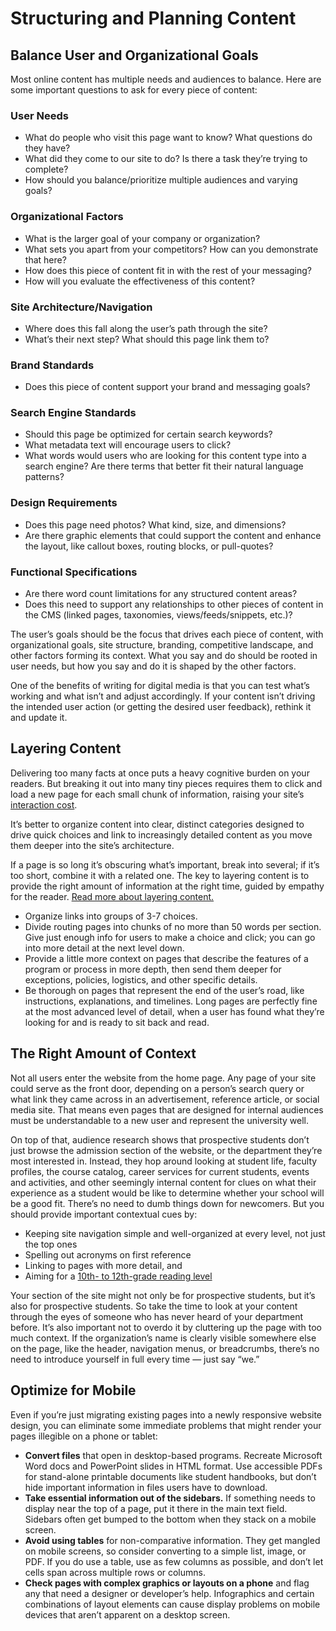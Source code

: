 # Structuring and Planning Content

## Balance User and Organizational Goals
Most online content has multiple needs and audiences to balance. Here are some important questions to ask for every piece of content: 

### User Needs
* What do people who visit this page want to know? What questions do they have?
* What did they come to our site to do? Is there a task they’re trying to complete?
* How should you balance/prioritize multiple audiences and varying goals? 
### Organizational Factors
* What is the larger goal of your company or organization? 
* What sets you apart from your competitors? How can you demonstrate that here? 
* How does this piece of content fit in with the rest of your messaging? 
* How will you evaluate the effectiveness of this content?
### Site Architecture/Navigation 
* Where does this fall along the user’s path through the site? 
* What’s their next step? What should this page link them to? 
### Brand Standards
* Does this piece of content support your brand and messaging goals? 
### Search Engine Standards
* Should this page be optimized for certain search keywords?
* What metadata text will encourage users to click?
* What words would users who are looking for this content type into a search engine? Are there terms that better fit their natural language patterns?
### Design Requirements
* Does this page need photos? What kind, size, and dimensions? 
* Are there graphic elements that could support the content and enhance the layout, like callout boxes, routing blocks, or pull-quotes?
### Functional Specifications
* Are there word count limitations for any structured content areas?
* Does this need to support any relationships to other pieces of content in the CMS (linked pages, taxonomies, views/feeds/snippets, etc.)?

The user’s goals should be the focus that drives each piece of content, with organizational goals, site structure, branding, competitive landscape, and other factors forming its context. What you say and do should be rooted in user needs, but how you say and do it is shaped by the other factors. 

One of the benefits of writing for digital media is that you can test what’s working and what isn’t and adjust accordingly. If your content isn’t driving the intended user action (or getting the desired user feedback), rethink it and update it. 

## Layering Content
Delivering too many facts at once puts a heavy cognitive burden on your readers. But breaking it out into many tiny pieces requires them to click and load a new page for each small chunk of information, raising your site’s [interaction cost](https://www.nngroup.com/articles/interaction-cost-definition/).

It’s better to organize content into clear, distinct categories designed to drive quick choices and link to increasingly detailed content as you move them deeper into the site’s architecture.

If a page is so long it’s obscuring what’s important, break into several; if it’s too short, combine it with a related one. The key to layering content is to provide the right amount of information at the right time, guided by empathy for the reader. [Read more about layering content.](https://www.insidenewcity.com/blog/view/layering-content)
* Organize links into groups of 3-7 choices.
* Divide routing pages into chunks of no more than 50 words per section. Give just enough info for users to make a choice and click; you can go into more detail at the next level down. 
* Provide a little more context on pages that describe the features of a program or process in more depth, then send them deeper for exceptions, policies, logistics, and other specific details.
* Be thorough on pages that represent the end of the user’s road, like instructions, explanations, and timelines. Long pages are perfectly fine at the most advanced level of detail, when a user has found what they’re looking for and is ready to sit back and read. 

## The Right Amount of Context
Not all users enter the website from the home page. Any page of your site could serve as the front door, depending on a person’s search query or what link they came across in an advertisement, reference article, or social media site. That means even pages that are designed for internal audiences must be understandable to a new user and represent the university well. 

On top of that, audience research shows that prospective students don’t just browse the admission section of the website, or the department they’re most interested in. Instead, they hop around looking at student life, faculty profiles, the course catalog, career services for current students, events and activities, and other seemingly internal content for clues on what their experience as a student would be like to determine whether your school will be a good fit.
There’s no need to dumb things down for newcomers. But you should provide important contextual cues by: 
* Keeping site navigation simple and well-organized at every level, not just the top ones
* Spelling out acronyms on first reference
* Linking to pages with more detail, and 
* Aiming for a [10th- to 12th-grade reading level](https://www.nngroup.com/articles/legibility-readability-comprehension/) 

Your section of the site might not only be for prospective students, but it’s also for prospective students. So take the time to look at your content through the eyes of someone who has never heard of your department before. 
It’s also important not to overdo it by cluttering up the page with too much context. If the organization’s name is clearly visible somewhere else on the page, like the header, navigation menus, or breadcrumbs, there’s no need to introduce yourself in full every time — just say “we.” 

## Optimize for Mobile
Even if you’re just migrating existing pages into a newly responsive website design, you can eliminate some immediate problems that might render your pages illegible on a phone or tablet:
* **Convert files** that open in desktop-based programs. Recreate Microsoft Word docs and PowerPoint slides in HTML format. Use accessible PDFs for stand-alone printable documents like student handbooks, but don’t hide important information in files users have to download.
* **Take essential information out of the sidebars.** If something needs to display near the top of a page, put it there in the main text field. Sidebars often get bumped to the bottom when they stack on a mobile screen.
* **Avoid using tables** for non-comparative information. They get mangled on mobile screens, so consider converting to a simple list, image, or PDF. If you do use a table, use as few columns as possible, and don’t let cells span across multiple rows or columns. 
* **Check pages with complex graphics or layouts on a phone** and flag any that need a designer or developer’s help. Infographics and certain combinations of layout elements can cause display problems on mobile devices that aren’t apparent on a desktop screen.